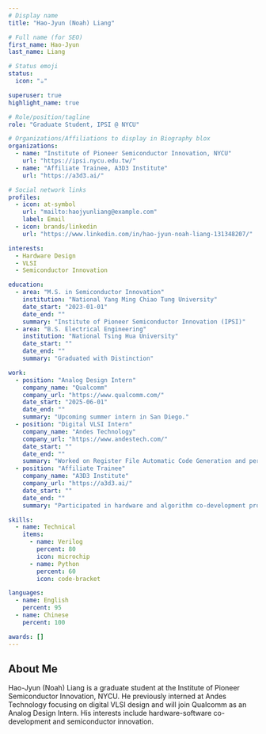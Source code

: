 ```yaml
---
# Display name
title: "Hao-Jyun (Noah) Liang"

# Full name (for SEO)
first_name: Hao-Jyun
last_name: Liang

# Status emoji
status:
  icon: "☕️"

superuser: true
highlight_name: true

# Role/position/tagline
role: "Graduate Student, IPSI @ NYCU"

# Organizations/Affiliations to display in Biography blox
organizations:
  - name: "Institute of Pioneer Semiconductor Innovation, NYCU"
    url: "https://ipsi.nycu.edu.tw/"
  - name: "Affiliate Trainee, A3D3 Institute"
    url: "https://a3d3.ai/"

# Social network links
profiles:
  - icon: at-symbol
    url: "mailto:haojyunliang@example.com"
    label: Email
  - icon: brands/linkedin
    url: "https://www.linkedin.com/in/hao-jyun-noah-liang-131348207/"

interests:
  - Hardware Design
  - VLSI
  - Semiconductor Innovation

education:
  - area: "M.S. in Semiconductor Innovation"
    institution: "National Yang Ming Chiao Tung University"
    date_start: "2023-01-01"
    date_end: ""
    summary: "Institute of Pioneer Semiconductor Innovation (IPSI)"
  - area: "B.S. Electrical Engineering"
    institution: "National Tsing Hua University"
    date_start: ""
    date_end: ""
    summary: "Graduated with Distinction"

work:
  - position: "Analog Design Intern"
    company_name: "Qualcomm"
    company_url: "https://www.qualcomm.com/"
    date_start: "2025-06-01"
    date_end: ""
    summary: "Upcoming summer intern in San Diego."
  - position: "Digital VLSI Intern"
    company_name: "Andes Technology"
    company_url: "https://www.andestech.com/"
    date_start: ""
    date_end: ""
    summary: "Worked on Register File Automatic Code Generation and performance analysis for a deep learning accelerator."
  - position: "Affiliate Trainee"
    company_name: "A3D3 Institute"
    company_url: "https://a3d3.ai/"
    date_start: ""
    date_end: ""
    summary: "Participated in hardware and algorithm co-development projects."

skills:
  - name: Technical
    items:
      - name: Verilog
        percent: 80
        icon: microchip
      - name: Python
        percent: 60
        icon: code-bracket

languages:
  - name: English
    percent: 95
  - name: Chinese
    percent: 100

awards: []
---
```


## About Me

Hao-Jyun (Noah) Liang is a graduate student at the Institute of Pioneer Semiconductor Innovation, NYCU. He previously interned at Andes Technology focusing on digital VLSI design and will join Qualcomm as an Analog Design Intern. His interests include hardware-software co-development and semiconductor innovation.
